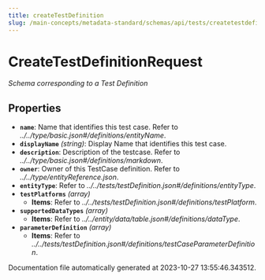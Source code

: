 ```yaml
---
title: createTestDefinition
slug: /main-concepts/metadata-standard/schemas/api/tests/createtestdefinition
---
```


# CreateTestDefinitionRequest

*Schema corresponding to a Test Definition*

## Properties

- **`name`**: Name that identifies this test case. Refer to *../../type/basic.json#/definitions/entityName*.
- **`displayName`** *(string)*: Display Name that identifies this test case.
- **`description`**: Description of the testcase. Refer to *../../type/basic.json#/definitions/markdown*.
- **`owner`**: Owner of this TestCase definition. Refer to *../../type/entityReference.json*.
- **`entityType`**: Refer to *../../tests/testDefinition.json#/definitions/entityType*.
- **`testPlatforms`** *(array)*
  - **Items**: Refer to *../../tests/testDefinition.json#/definitions/testPlatform*.
- **`supportedDataTypes`** *(array)*
  - **Items**: Refer to *../../entity/data/table.json#/definitions/dataType*.
- **`parameterDefinition`** *(array)*
  - **Items**: Refer to *../../tests/testDefinition.json#/definitions/testCaseParameterDefinition*.


Documentation file automatically generated at 2023-10-27 13:55:46.343512.
